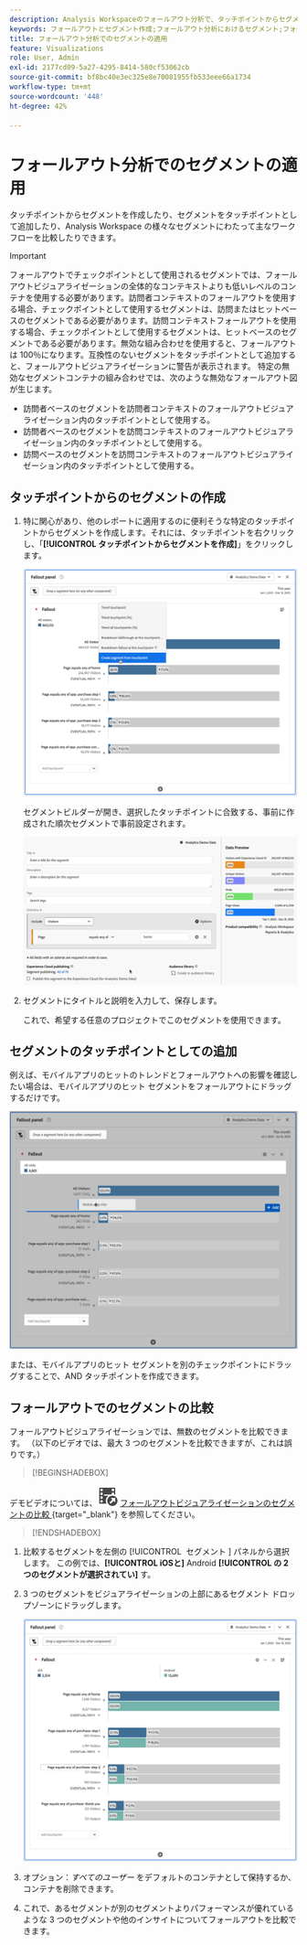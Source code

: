 ```yaml
---
description: Analysis Workspaceのフォールアウト分析で、タッチポイントからセグメントを作成する方法、タッチポイントとしてセグメントを追加する方法、様々なセグメントをまたいで主要ワークフローを比較する方法を説明します。
keywords: フォールアウトとセグメント作成;フォールアウト分析におけるセグメント;フォールアウトでのセグメント比較
title: フォールアウト分析でのセグメントの適用
feature: Visualizations
role: User, Admin
exl-id: 2177cd09-5a27-4295-8414-580cf53062cb
source-git-commit: bf8bc40e3ec325e8e70081955fb533eee66a1734
workflow-type: tm+mt
source-wordcount: '448'
ht-degree: 42%

---
```


# フォールアウト分析でのセグメントの適用

タッチポイントからセグメントを作成したり、セグメントをタッチポイントとして追加したり、Analysis Workspace の様々なセグメントにわたって主なワークフローを比較したりできます。

>[!IMPORTANT]
>
>フォールアウトでチェックポイントとして使用されるセグメントでは、フォールアウトビジュアライゼーションの全体的なコンテキストよりも低いレベルのコンテナを使用する必要があります。訪問者コンテキストのフォールアウトを使用する場合、チェックポイントとして使用するセグメントは、訪問またはヒットベースのセグメントである必要があります。訪問コンテキストフォールアウトを使用する場合、チェックポイントとして使用するセグメントは、ヒットベースのセグメントである必要があります。無効な組み合わせを使用すると、フォールアウトは 100％になります。互換性のないセグメントをタッチポイントとして追加すると、フォールアウトビジュアライゼーションに警告が表示されます。 特定の無効なセグメントコンテナの組み合わせでは、次のような無効なフォールアウト図が生じます。
>
>* 訪問者ベースのセグメントを訪問者コンテキストのフォールアウトビジュアライゼーション内のタッチポイントとして使用する。
>* 訪問者ベースのセグメントを訪問コンテキストのフォールアウトビジュアライゼーション内のタッチポイントとして使用する。
>* 訪問ベースのセグメントを訪問コンテキストのフォールアウトビジュアライゼーション内のタッチポイントとして使用する。
>

## タッチポイントからのセグメントの作成

1. 特に関心があり、他のレポートに適用するのに便利そうな特定のタッチポイントからセグメントを作成します。それには、タッチポイントを右クリックし、「**[!UICONTROL タッチポイントからセグメントを作成]**」をクリックします。

   ![](assets/fallout-createsegment.png)

   セグメントビルダーが開き、選択したタッチポイントに合致する、事前に作成された順次セグメントで事前設定されます。

   ![](assets/fallout-definesegment.png)

1. セグメントにタイトルと説明を入力して、保存します。

   これで、希望する任意のプロジェクトでこのセグメントを使用できます。

## セグメントのタッチポイントとしての追加

例えば、モバイルアプリのヒットのトレンドとフォールアウトへの影響を確認したい場合は、モバイルアプリのヒット セグメントをフォールアウトにドラッグするだけです。

![](assets/segment-touchpoint.png)

または、モバイルアプリのヒット セグメントを別のチェックポイントにドラッグすることで、AND タッチポイントを作成できます。

## フォールアウトでのセグメントの比較

フォールアウトビジュアライゼーションでは、無数のセグメントを比較できます。 （以下のビデオでは、最大 3 つのセグメントを比較できますが、これは誤りです。）


>[!BEGINSHADEBOX]

デモビデオについては、![VideoCheckedOut](/help/assets/icons/VideoCheckedOut.svg) [ フォールアウトビジュアライゼーションのセグメントの比較 ](https://video.tv.adobe.com/v/328262?quality=12&learn=on&captions=jpn){target="_blank"} を参照してください。

>[!ENDSHADEBOX]


1. 比較するセグメントを左側の [!UICONTROL &#x200B; セグメント &#x200B;] パネルから選択します。 この例では、**[!UICONTROL iOSと]** Android **[!UICONTROL の 2 つのセグメントが選択されてい]** す。
1. 3 つのセグメントをビジュアライゼーションの上部にあるセグメント ドロップゾーンにドラッグします。

   ![](assets/segment-compare.png)

1. オプション：*すべてのユーザー* をデフォルトのコンテナとして保持するか、コンテナを削除できます。

1. これで、あるセグメントが別のセグメントよりパフォーマンスが優れているような 3 つのセグメントや他のインサイトについてフォールアウトを比較できます。
